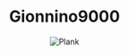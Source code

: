 <h1 align="center">Gionnino9000</h1>
<p style="text-align:center;"><img src="https://i.gifer.com/6VYQ.gif" alt="Plank"></p>
